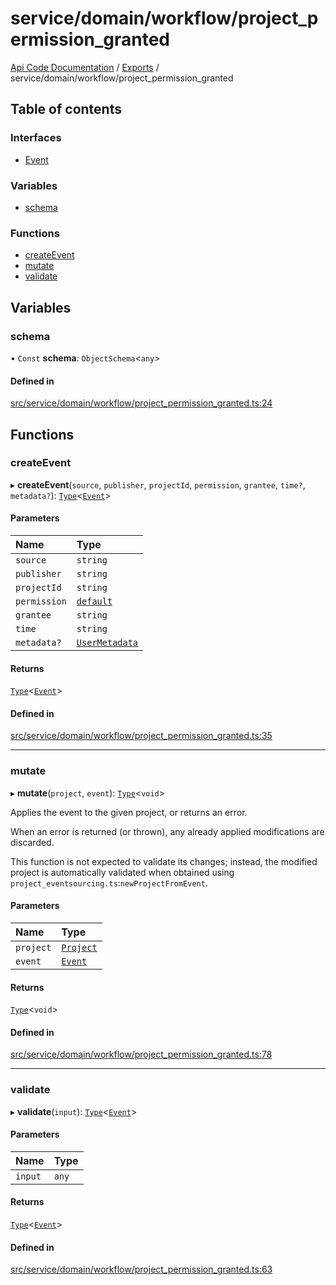 # service/domain/workflow/project\_permission\_granted
 
[Api Code Documentation](../README.md) / [Exports](../modules.md) / service/domain/workflow/project\_permission\_granted

## Table of contents

### Interfaces

- [Event](../interfaces/service_domain_workflow_project_permission_granted.Event.md)

### Variables

- [schema](service_domain_workflow_project_permission_granted.md#schema)

### Functions

- [createEvent](service_domain_workflow_project_permission_granted.md#createevent)
- [mutate](service_domain_workflow_project_permission_granted.md#mutate)
- [validate](service_domain_workflow_project_permission_granted.md#validate)

## Variables

### schema

• `Const` **schema**: `ObjectSchema`<`any`\>

#### Defined in

[src/service/domain/workflow/project_permission_granted.ts:24](https://github.com/openkfw/TruBudget/blob/aca360d/api/src/service/domain/workflow/project_permission_granted.ts#L24)

## Functions

### createEvent

▸ **createEvent**(`source`, `publisher`, `projectId`, `permission`, `grantee`, `time?`, `metadata?`): [`Type`](result.md#type)<[`Event`](../interfaces/service_domain_workflow_project_permission_granted.Event.md)\>

#### Parameters

| Name | Type |
| :------ | :------ |
| `source` | `string` |
| `publisher` | `string` |
| `projectId` | `string` |
| `permission` | [`default`](authz_intents.md#default) |
| `grantee` | `string` |
| `time` | `string` |
| `metadata?` | [`UserMetadata`](service_domain_metadata.md#usermetadata) |

#### Returns

[`Type`](result.md#type)<[`Event`](../interfaces/service_domain_workflow_project_permission_granted.Event.md)\>

#### Defined in

[src/service/domain/workflow/project_permission_granted.ts:35](https://github.com/openkfw/TruBudget/blob/aca360d/api/src/service/domain/workflow/project_permission_granted.ts#L35)

___

### mutate

▸ **mutate**(`project`, `event`): [`Type`](result.md#type)<`void`\>

Applies the event to the given project, or returns an error.

When an error is returned (or thrown), any already applied modifications are
discarded.

This function is not expected to validate its changes; instead, the modified project
is automatically validated when obtained using
`project_eventsourcing.ts`:`newProjectFromEvent`.

#### Parameters

| Name | Type |
| :------ | :------ |
| `project` | [`Project`](../interfaces/service_domain_workflow_project.Project.md) |
| `event` | [`Event`](../interfaces/service_domain_workflow_project_permission_granted.Event.md) |

#### Returns

[`Type`](result.md#type)<`void`\>

#### Defined in

[src/service/domain/workflow/project_permission_granted.ts:78](https://github.com/openkfw/TruBudget/blob/aca360d/api/src/service/domain/workflow/project_permission_granted.ts#L78)

___

### validate

▸ **validate**(`input`): [`Type`](result.md#type)<[`Event`](../interfaces/service_domain_workflow_project_permission_granted.Event.md)\>

#### Parameters

| Name | Type |
| :------ | :------ |
| `input` | `any` |

#### Returns

[`Type`](result.md#type)<[`Event`](../interfaces/service_domain_workflow_project_permission_granted.Event.md)\>

#### Defined in

[src/service/domain/workflow/project_permission_granted.ts:63](https://github.com/openkfw/TruBudget/blob/aca360d/api/src/service/domain/workflow/project_permission_granted.ts#L63)
